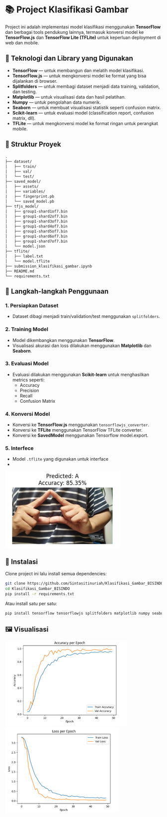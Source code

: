 # 📚 Project Klasifikasi Gambar

Project ini adalah implementasi model klasifikasi menggunakan **TensorFlow** dan berbagai tools pendukung lainnya, termasuk konversi model ke **TensorFlow.js** dan **TensorFlow Lite (TFLite)** untuk keperluan deployment di web dan mobile.

## 🚀 Teknologi dan Library yang Digunakan
- **TensorFlow** — untuk membangun dan melatih model klasifikasi.
- **TensorFlow.js** — untuk mengkonversi model ke format yang bisa dijalankan di browser.
- **Splitfolders** — untuk membagi dataset menjadi data training, validation, dan testing.
- **Matplotlib** — untuk visualisasi data dan hasil pelatihan.
- **Numpy** — untuk pengolahan data numerik.
- **Seaborn** — untuk membuat visualisasi statistik seperti confusion matrix.
- **Scikit-learn** — untuk evaluasi model (classification report, confusion matrix, dll).
- **TFLite** — untuk mengkonversi model ke format ringan untuk perangkat mobile.

## 📂 Struktur Proyek
```plaintext
.
├── dataset/
│   ├── train/
│   ├── val/
│   └── test/
├── saved_model/
│   ├── assets/
│   ├── variables/
|   ├── fingerprint.pb
│   └── saved_model.pb
├── tfjs_model/
│   ├── group1-shard1of7.bin
│   ├── group1-shard2of7.bin
│   ├── group1-shard3of7.bin
│   ├── group1-shard4of7.bin
│   ├── group1-shard5of7.bin
│   ├── group1-shard6of7.bin
│   ├── group1-shard7of7.bin
│   └── model.json
├── tflite/
│   ├── label.txt
│   └── model.tflite
├── submission_klasifikasi_gambar.ipynb
├── README.md
└── requirements.txt
```

## 🧪 Langkah-langkah Penggunaan

### 1. Persiapkan Dataset
- Dataset dibagi menjadi train/validation/test menggunakan `splitfolders`.

### 2. Training Model
- Model dikembangkan menggunakan **TensorFlow**.
- Visualisasi akurasi dan loss dilakukan menggunakan **Matplotlib** dan **Seaborn**.

### 3. Evaluasi Model
- Evaluasi dilakukan menggunakan **Scikit-learn** untuk menghasilkan metrics seperti:
  - Accuracy
  - Precision
  - Recall
  - Confusion Matrix

### 4. Konversi Model
- Konversi ke **TensorFlow.js** menggunakan `tensorflowjs_converter`.
- Konversi ke **TFLite** menggunakan TensorFlow TFLite converter.
- Konversi ke **SavedModel** menggunakan Tensorflow model.export.

### 5. Interfece
- Model `.tflite` yang digunakan untuk interface
- 
![Screenshot hasil interface](interface.png)

## 🔧 Instalasi
Clone project ini lalu install semua dependencies:

```bash
git clone https://github.com/Sintasitinuriah/Klasifikasi_Gambar_BISINDO.git
cd Klasifikasi_Gambar_BISINDO
pip install -r requirements.txt
```

Atau install satu per satu:

```bash
pip install tensorflow tensorflowjs splitfolders matplotlib numpy seaborn scikit-learn
```

## 🖼️ Visualisasi
![Accuracy Plot](accplot.png)
![Loss Plot](lossplot.png)




